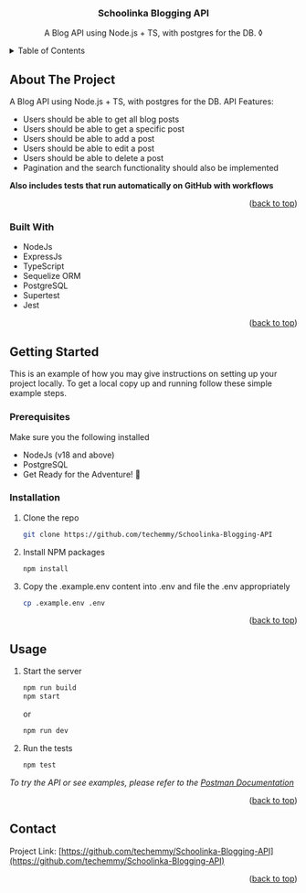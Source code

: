 <a name="readme-top" id="readme-top"></a>


<!-- PROJECT LOGO -->
<br />
<div align="center">

<h3 align="center">Schoolinka Blogging API</h3>

  <p align="center">
    A Blog API using Node.js + TS, with postgres for the DB.
◊
    <br />

  </p>
</div>



<!-- TABLE OF CONTENTS -->
<details>
  <summary>Table of Contents</summary>
  <ol>
    <li>
      <a href="#about-the-project">About The Project</a>
      <ul>
        <li><a href="#built-with">Built With</a></li>
      </ul>
    </li>
    <li>
      <a href="#getting-started">Getting Started</a>
      <ul>
        <li><a href="#prerequisites">Prerequisites</a></li>
        <li><a href="#installation">Installation</a></li>
      </ul>
    </li>
    <li><a href="#usage">Usage</a></li>
    <li><a href="#contact">Contact</a></li>
  </ol>
</details>



<!-- ABOUT THE PROJECT -->
## About The Project
A Blog API using Node.js + TS, with postgres for the DB.
API Features:
- Users should be able to get all blog posts
- Users should be able to get a specific post
- Users should be able to add a post
- Users should be able to edit a post
- Users should be able to delete a post
- Pagination and the search functionality should also be implemented

**Also includes tests that run automatically on GitHub with workflows**


<p align="right">(<a href="#readme-top">back to top</a>)</p>



### Built With

* NodeJs
* ExpressJs
* TypeScript
* Sequelize ORM
* PostgreSQL
* Supertest
* Jest

<p align="right">(<a href="#readme-top">back to top</a>)</p>



<!-- GETTING STARTED -->
## Getting Started

This is an example of how you may give instructions on setting up your project locally.
To get a local copy up and running follow these simple example steps.

### Prerequisites

Make sure you the following installed
- NodeJs (v18 and above)
- PostgreSQL
- Get Ready for the Adventure! 🌟

### Installation

1. Clone the repo
   ```sh
   git clone https://github.com/techemmy/Schoolinka-Blogging-API
   ```
2. Install NPM packages
   ```sh
   npm install
   ```
3. Copy the .example.env content into .env and file the .env appropriately
   ```sh
   cp .example.env .env
   ```

<p align="right">(<a href="#readme-top">back to top</a>)</p>



<!-- USAGE EXAMPLES -->
## Usage
1. Start the server
   ```sh
   npm run build
   npm start
   ```
   or
   ```sh
   npm run dev
   ```
2. Run the tests
   ```sh
   npm test
   ```

_To try the API or see examples, please refer to the [Postman Documentation](https://documenter.getpostman.com/view/11729879/2s9Y5csKe9)_

<p align="right">(<a href="#readme-top">back to top</a>)</p>



<!-- CONTACT -->
## Contact

Project Link: [https://github.com/techemmy/Schoolinka-Blogging-API](https://github.com/techemmy/Schoolinka-Blogging-API)

<p align="right">(<a href="#readme-top">back to top</a>)</p>

